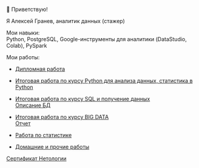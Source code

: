 
👋 Приветствую!  

Я Алексей Гранев, аналитик данных (стажер)  

Мои навыки:  
Python, PostgreSQL, Google-инструменты для аналитики (DataStudio, Colab), PySpark

Мои работы:

- [Дипломная работа](https://github.com/Gralex78/MyWorks/blob/master/Diplom_VideoGames_Sales_Analysis.ipynb)  

- [Итоговая работа по курсу Python для анализа данных, статистика в Python](https://github.com/Gralex78/MyWorks/blob/master/Python_Final_Work_Skript.ipynb)  

- [Итоговая работа по курсу SQL и получение данных](https://github.com/Gralex78/MyWorks/blob/master/PostgreSQL_Final_Work_Skript.sql)  
  [Описание БД](https://docs.google.com/document/d/1tI7VHNI7XzdsX-uYK9-tvXnyyLXlMOX20uSzVL7gHkY/edit?usp=sharing)  
  
- [Итоговая работа по курсу BIG DATA](https://github.com/Gralex78/MyWorks/blob/master/BIG_DATA_PySpark_Final_Work.ipynb)  
  [Отчет](https://datastudio.google.com/s/u6a8jUX2BQg)  
  
- [Работа по статистике](https://github.com/Gralex78/Home-Work-PYDA-20/blob/master/21_Case_Study/HW_%2321.ipynb)  

- [Домашние и прочие работы](https://github.com/Gralex78/Home-Work-PYDA-20)


[Сертификат Нетологии](https://github.com/Gralex78/MyWorks/blob/master/README.md) 




<!---
Gralex78/Gralex78 is a ✨ special ✨ repository because its `README.md` (this file) appears on your GitHub profile.
You can click the Preview link to take a look at your changes.
--->
